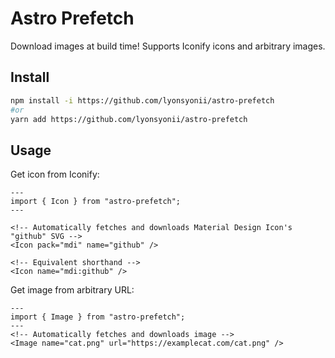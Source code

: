 # Astro Prefetch
Download images at build time! Supports Iconify icons and arbitrary images.

## Install
```bash
npm install -i https://github.com/lyonsyonii/astro-prefetch
#or
yarn add https://github.com/lyonsyonii/astro-prefetch
```

## Usage
Get icon from Iconify:
```astro
---
import { Icon } from "astro-prefetch";
---

<!-- Automatically fetches and downloads Material Design Icon's "github" SVG -->
<Icon pack="mdi" name="github" />

<!-- Equivalent shorthand -->
<Icon name="mdi:github" />

```

Get image from arbitrary URL:

```astro
---
import { Image } from "astro-prefetch";
---
<!-- Automatically fetches and downloads image -->
<Image name="cat.png" url="https://examplecat.com/cat.png" />
```